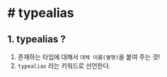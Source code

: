 # # typealias

## 1. typealias ?

1. 존재하는 타입에 대해서 `대체 이름(별명)`을 붙여 주는 것!
2. `typealias` 라는 키워드로 선언한다.
